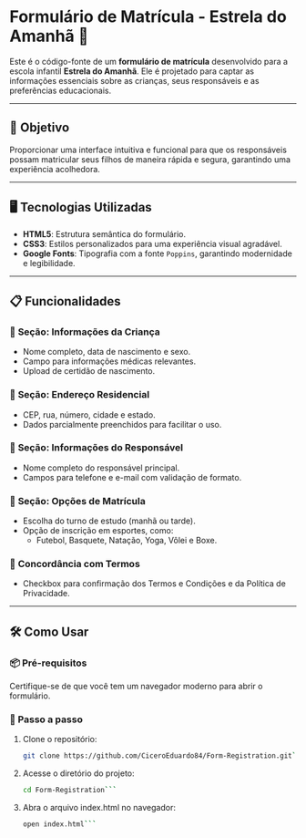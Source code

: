 # Formulário de Matrícula - Estrela do Amanhã 🌟

Este é o código-fonte de um **formulário de matrícula** desenvolvido para a escola infantil **Estrela do Amanhã**. Ele é projetado para captar as informações essenciais sobre as crianças, seus responsáveis e as preferências educacionais.

---

## 🎯 Objetivo

Proporcionar uma interface intuitiva e funcional para que os responsáveis possam matricular seus filhos de maneira rápida e segura, garantindo uma experiência acolhedora.

---

## 🖥️ Tecnologias Utilizadas

- **HTML5**: Estrutura semântica do formulário.
- **CSS3**: Estilos personalizados para uma experiência visual agradável.
- **Google Fonts**: Tipografia com a fonte `Poppins`, garantindo modernidade e legibilidade.

---

## 📋 Funcionalidades

### 🔸 **Seção: Informações da Criança**
- Nome completo, data de nascimento e sexo.
- Campo para informações médicas relevantes.
- Upload de certidão de nascimento.

### 🔸 **Seção: Endereço Residencial**
- CEP, rua, número, cidade e estado.
- Dados parcialmente preenchidos para facilitar o uso.

### 🔸 **Seção: Informações do Responsável**
- Nome completo do responsável principal.
- Campos para telefone e e-mail com validação de formato.

### 🔸 **Seção: Opções de Matrícula**
- Escolha do turno de estudo (manhã ou tarde).
- Opção de inscrição em esportes, como:
  - Futebol, Basquete, Natação, Yoga, Vôlei e Boxe.

### 🔸 **Concordância com Termos**
- Checkbox para confirmação dos Termos e Condições e da Política de Privacidade.

---

## 🛠️ Como Usar

### 📦 Pré-requisitos
Certifique-se de que você tem um navegador moderno para abrir o formulário.

### 🚀 Passo a passo
1. Clone o repositório:
   ```bash
   git clone https://github.com/CiceroEduardo84/Form-Registration.git```

2. Acesse o diretório do projeto:
   ```bash
   cd Form-Registration```
3. Abra o arquivo index.html no navegador:
   ```bash
   open index.html```
